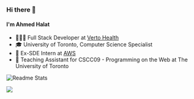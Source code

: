 ### Hi there 👋
#### I'm Ahmed Halat
<ul>
  <li>👨🏾‍💻 Full Stack Developer at <a href="https://verto.health"> Verto Health </a></li>
  <li>🎓 University of Toronto, Computer Science Specialist</li>
  <li>👾 Ex-SDE Intern at <a href="https://aws.amazon.com/" target="_blank"> AWS </a></li>
  <li>📝 Teaching Assistant for CSCC09 - Programming on the Web at The University of Toronto </li>
</ul>

![Readme Stats](https://github-readme-stats.vercel.app/api?username=AhmedHalat&show_icons=true&theme=gruvbox&count_private=true)

<a href="https://www.linkedin.com/in/ahmed-halat/" target="_blank">
  <img src="https://img.shields.io/badge/LinkedIn-0077B5?style=for-the-badge&logo=linkedin&logoColor=white"/>
</a> 
